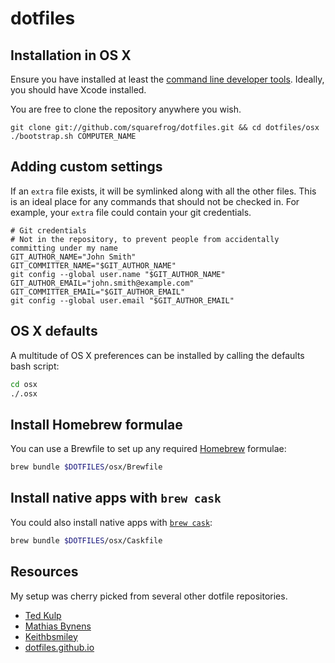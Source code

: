 # dotfiles

## Installation in OS X

Ensure you have installed at least the [command line developer tools](https://developer.apple.com/downloads/index.action). Ideally, you should have Xcode installed.

You are free to clone the repository anywhere you wish.

```
git clone git://github.com/squarefrog/dotfiles.git && cd dotfiles/osx
./bootstrap.sh COMPUTER_NAME
```

## Adding custom settings

If an `extra` file exists, it will be symlinked along with all the other files. This is an ideal place for any commands that should not be checked in. For example, your `extra` file could contain your git credentials.

```
# Git credentials
# Not in the repository, to prevent people from accidentally committing under my name
GIT_AUTHOR_NAME="John Smith"
GIT_COMMITTER_NAME="$GIT_AUTHOR_NAME"
git config --global user.name "$GIT_AUTHOR_NAME"
GIT_AUTHOR_EMAIL="john.smith@example.com"
GIT_COMMITTER_EMAIL="$GIT_AUTHOR_EMAIL"
git config --global user.email "$GIT_AUTHOR_EMAIL"
```

## OS X defaults

A multitude of OS X preferences can be installed by calling the defaults bash script:

```sh
cd osx
./.osx
```

## Install Homebrew formulae

You can use a Brewfile to set up any required [Homebrew](http://brew.sh/) formulae:

```sh
brew bundle $DOTFILES/osx/Brewfile
```

## Install native apps with `brew cask`

You could also install native apps with [`brew cask`](https://github.com/caskroom/homebrew-cask):

```sh
brew bundle $DOTFILES/osx/Caskfile
```

## Resources
My setup was cherry picked from several other dotfile repositories.
* [Ted Kulp](https://github.com/tedkulp/vim-config)
* [Mathias Bynens](https://github.com/mathiasbynens/dotfiles/)
* [Keithbsmiley](https://github.com/Keithbsmiley/dotfiles)
* [dotfiles.github.io](http://dotfiles.github.io/)
